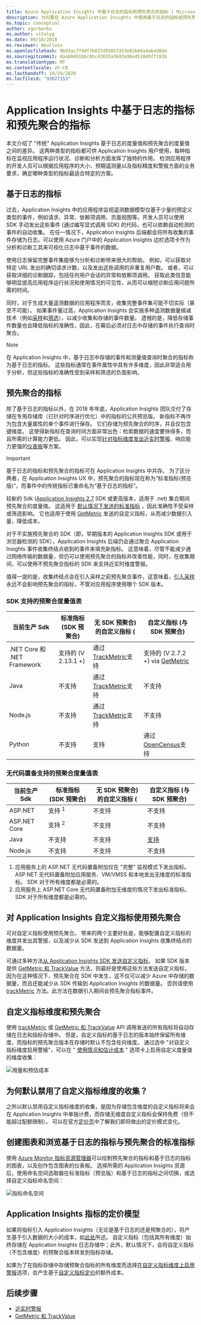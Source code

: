 ```yaml
---
title: Azure Application Insights 中基于日志的指标和预先聚合的指标 | Microsoft Docs
description: 为何要在 Azure Application Insights 中使用基于日志的指标或预先聚合的指标
ms.topic: conceptual
author: vgorbenko
ms.author: vitalyg
ms.date: 09/18/2018
ms.reviewer: mbullwin
ms.openlocfilehash: 9b93ac774dffb837d93853353e83b8da4ab4d8d4
ms.sourcegitcommit: daab0491bbc05c43035a3693a96a451845ff193b
ms.translationtype: MT
ms.contentlocale: zh-CN
ms.lasthandoff: 10/29/2020
ms.locfileid: "93027153"
---
```

# <a name="log-based-and-pre-aggregated-metrics-in-application-insights"></a>Application Insights 中基于日志的指标和预先聚合的指标

本文介绍了 "传统" Application Insights 基于日志的度量值和预先聚合的度量值之间的差异。 这两种类型的指标都可供 Application Insights 用户使用，每种指标在监视应用程序运行状况、诊断和分析方面发挥了独特的作用。 检测应用程序的开发人员可以根据应用程序的大小、预期遥测量以及指标精度和警报方面的业务要求，确定哪种类型的指标最适合特定的方案。

## <a name="log-based-metrics"></a>基于日志的指标

过去，Application Insights 中的应用程序监视遥测数据模型仅基于少量的预定义类型的事件，例如请求、异常、依赖项调用、页面视图等。开发人员可以使用 SDK 手动发出这些事件 (通过编写显式调用 SDK) 的代码，也可以依赖自动检测的事件的自动收集。 在任一情况下，Application Insights 后端都会将所有收集的事件存储为日志。可以使用 Azure 门户中的 Application Insights 边栏选项卡作为分析和诊断工具来可视化日志中基于事件的数据。

使用日志保留完整事件集能够为分析和诊断带来很大的帮助。 例如，可以获取对特定 URL 发出的确切请求计数，以及发出这些调用的非重复用户数。 或者，可以获取详细的诊断跟踪，包括任何用户会话的异常和依赖项调用。 获取此类信息能够明显提高应用程序运行状况和使用情况的可见性，从而可以缩短诊断应用问题所需的时间。

同时，对于生成大量遥测数据的应用程序而言，收集完整事件集可能不切实际（甚至不可能）。 如果事件量过高，Application Insights 会实施多种遥测数据量缩减技术（例如[采样](./sampling.md)和[筛选](./api-filtering-sampling.md)），以减少收集和存储的事件数量。 遗憾的是，降低存储事件数量也会降低指标的准确性，因此，在幕后必须对日志中存储的事件执行查询时聚合。

> [!NOTE]
> 在 Application Insights 中，基于日志中存储的事件和测量值查询时聚合的指标称为基于日志的指标。 这些指标通常在事件属性中具有许多维度，因此非常适合用于分析，但这些指标的准确性受到采样和筛选的负面影响。

## <a name="pre-aggregated-metrics"></a>预先聚合的指标

除了基于日志的指标以外，在 2018 年年底，Application Insights 团队交付了存储在专用存储库（已针对时序进行优化）中的指标的公共预览版。 新指标不再作为包含大量属性的单个事件进行保存。 它们存储为预先聚合的时序，并且仅包含键维度。 这使得新指标在查询时间方面非常出色：检索数据的速度要快得多，而且所需的计算能力更低。 因此，可以实现[针对指标维度发出近实时警报](../platform/alerts-metric-near-real-time.md)、响应能力更强的[仪表板](./overview-dashboard.md)等方案。

> [!IMPORTANT]
> 基于日志的指标和预先聚合的指标可在 Application Insights 中共存。 为了区分两者，在 Application Insights UX 中，预先聚合的指标现在称为“标准指标(预览版)”，而事件中的传统指标已重命名为“基于日志的指标”。

较新的 Sdk ([Application Insights 2.7](https://www.nuget.org/packages/Microsoft.ApplicationInsights/2.7.2) SDK 或更高版本，适用于 .net) 集合期间预先聚合的度量值。 这适用于  [默认情况下发送的标准指标](../platform/metrics-supported.md#microsoftinsightscomponents) ，因此准确性不受采样或筛选影响。 它也适用于使用 [GetMetric](./api-custom-events-metrics.md#getmetric) 发送的自定义指标，从而减少数据引入量，降低成本。

对于不实施预先聚合的 SDK（即，早期版本的 Application Insights SDK 或用于浏览器检测的 SDK），Application Insights 后端仍会通过聚合 Application Insights 事件收集终结点收到的事件来填充新指标。 这意味着，尽管不能减少通过网络传输的数据量，但仍可以使用预先聚合的指标并改善性能，同时，在收集期间，可以使用不预先聚合指标的 SDK 来支持近实时维度警报。

值得一提的是，收集终结点会在引入采样之前预先聚合事件，这意味着，[引入采样](./sampling.md)永远不会影响预先聚合的指标，不管对应用程序使用哪个 SDK 版本。  

### <a name="sdk-supported-pre-aggregated-metrics-table"></a>SDK 支持的预聚合度量值表

| 当前生产 Sdk | 标准指标 (SDK 预聚合)  | 无 SDK 预聚合) 的自定义指标 ( | 自定义指标 (与 SDK 预聚合) |
|------------------------------|-----------------------------------|----------------------------------------------|---------------------------------------|
| .NET Core 和 .NET Framework | 支持的 (V 2.13.1 +) | 通过[TrackMetric](api-custom-events-metrics.md#trackmetric)支持| 支持的 (V 2.7.2 +) via [GetMetric](get-metric.md) |
| Java                         | 不支持       | 通过[TrackMetric](api-custom-events-metrics.md#trackmetric)支持| 不支持                           |
| Node.js                      | 不支持       | 通过[TrackMetric](api-custom-events-metrics.md#trackmetric)支持| 不支持                           |
| Python                       | 不支持       | 支持                                 | 通过[OpenCensus](opencensus-python.md#metrics)支持 |  


### <a name="codeless-supported-pre-aggregated-metrics-table"></a>无代码置备支持的预聚合度量值表

| 当前生产 Sdk | 标准指标 (SDK 预聚合)  | 无 SDK 预聚合) 的自定义指标 ( | 自定义指标 (与 SDK 预聚合) |
|-------------------------|--------------------------|-------------------------------------------|-----------------------------------------|
| ASP.NET                 | 支持 <sup> 1<sup>    | 不支持                             | 不支持                           |
| ASP.NET Core            | 支持 <sup> 2<sup>    | 不支持                             | 不支持                           |
| Java                    | 不支持            | 不支持                             | [支持](java-in-process-agent.md#metrics) |
| Node.js                 | 不支持            | 不支持                             | 不支持                           |

1. 应用服务上的 ASP.NET 无代码置备附加仅在 "完整" 监视模式下发出指标。 ASP.NET 无代码置备附加应用服务、VM/VMSS 和本地发出无维度的标准指标。 SDK 对于所有维度都是必需的。
2. 应用服务上 ASP.NET Core 无代码置备附加无维度的情况下发出标准指标。 SDK 对于所有维度都是必需的。

## <a name="using-pre-aggregation-with-application-insights-custom-metrics"></a>对 Application Insights 自定义指标使用预先聚合

可对自定义指标使用预先聚合。 带来的两个主要好处是，能够配置自定义指标的维度并发出其警报，以及减少从 SDK 发送到 Application Insights 收集终结点的数据量。

可通过多种方法[从 Application Insights SDK 发送自定义指标](./api-custom-events-metrics.md)。 如果 SDK 版本提供 [GetMetric 和 TrackValue](./api-custom-events-metrics.md#getmetric) 方法，则最好是使用这些方法发送自定义指标，因为在这种情况下，预先聚合在 SDK 中发生，这不仅可以减少 Azure 中存储的数据量，而且还能减少从 SDK 传输到 Application Insights 的数据量。 否则请使用 [trackMetric](./api-custom-events-metrics.md#trackmetric) 方法。此方法在数据引入期间会预先聚合指标事件。

## <a name="custom-metrics-dimensions-and-pre-aggregation"></a>自定义指标维度和预先聚合

使用 [trackMetric](./api-custom-events-metrics.md#trackmetric) 或 [GetMetric 和 TrackValue](./api-custom-events-metrics.md#getmetric) API 调用发送的所有指标将自动存储在日志和指标存储中。 但是，自定义指标的基于日志的版本始终保留所有维度，而指标的预先聚合版本在存储时默认不包含任何维度。 通过选中 "对自定义指标维度启用警报"，可以在 " [使用情况和估计成本](./pricing.md) " 选项卡上启用自定义度量值的维度收集： 

![用量和预估成本](./media/pre-aggregated-metrics-log-metrics/001-cost.png)

## <a name="why-is-collection-of-custom-metrics-dimensions-turned-off-by-default"></a>为何默认禁用了自定义指标维度的收集？

之所以默认禁用自定义指标维度的收集，是因为存储包含维度的自定义指标将来会在 Application Insights 中单独计费，而存储无维度自定义指标会保持免费（但不能超过配额限制）。 可以在官方[定价页](https://azure.microsoft.com/pricing/details/monitor/)中了解我们即将做出的定价模式变化。

## <a name="creating-charts-and-exploring-log-based-and-standard-pre-aggregated-metrics"></a>创建图表和浏览基于日志的指标与预先聚合的标准指标

使用 [Azure Monitor 指标资源管理器](../platform/metrics-getting-started.md)可以绘制预先聚合的指标和基于日志的指标的图表，以及创作包含图表的仪表板。 选择所需的 Application Insights 资源后，使用命名空间选取器在标准指标（预览版）和基于日志的指标之间切换，或选择自定义指标命名空间：

![指标命名空间](./media/pre-aggregated-metrics-log-metrics/002-metric-namespace.png)

## <a name="pricing-models-for-application-insights-metrics"></a>Application Insights 指标的定价模型

如果将指标引入 Application Insights（无论是基于日志的还是预聚合的），将产生基于引入数据的大小的成本，如[此处](./pricing.md#pricing-model)所述。 自定义指标（包括其所有维度）始终存储在 Application Insights 日志存储中；此外，默认情况下，会将自定义指标（不包含维度）的预聚合版本转发到指标存储。

如果为了在指标存储中存储预聚合指标的所有维度而选择[在自定义指标维度上启用警报](#custom-metrics-dimensions-and-pre-aggregation)选项，会产生基于[自定义指标定价](https://azure.microsoft.com/pricing/details/monitor/)的额外成本。

## <a name="next-steps"></a>后续步骤

* [近实时警报](../platform/alerts-metric-near-real-time.md)
* [GetMetric 和 TrackValue](./api-custom-events-metrics.md#getmetric)

